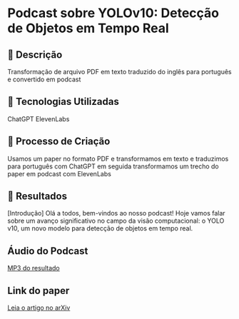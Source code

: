 # Podcast sobre YOLOv10: Detecção de Objetos em Tempo Real

## 📒 Descrição
Transformação de arquivo PDF em texto traduzido do inglês para português e convertido em podcast

## 🤖 Tecnologias Utilizadas
ChatGPT
ElevenLabs

## 🧐 Processo de Criação
Usamos um paper no formato PDF e transformamos em texto e traduzimos para português com ChatGPT
em seguida transformamos um trecho do paper em podcast com ElevenLabs

## 🚀 Resultados
[Introdução]
Olá a todos, bem-vindos ao nosso podcast! Hoje vamos falar sobre um avanço significativo no campo da visão computacional: o YOLO v10, um novo modelo para detecção de objetos em tempo real.

## Áudio do Podcast
[MP3 do resultado](https://github.com/manoeljr/lab-natty-or-not/blob/patch-1/paper_yolo_v_10.mp3)

## Link do paper
[Leia o artigo no arXiv](arxiv.org/pdf/2405.14458)
